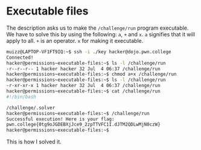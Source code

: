 # Executable files

The description asks us to make the `/challenge/run` program executable.
We have to solve this by using the following: `a`, `+` and `x`.
`a` signifies that it will apply to all.
`+` is an operator.
`x` for making it executable.

```bash
muizz@LAPTOP-VF1FT9IQ:~$ ssh -i ./key hacker@dojo.pwn.college
Connected!
hacker@permissions~executable-files:~$ ls -l /challenge/run
-r--r--r-- 1 hacker hacker 32 Jul  4 06:37 /challenge/run
hacker@permissions~executable-files:~$ chmod a+x /challenge/run
hacker@permissions~executable-files:~$ ls -l /challenge/run
-r-xr-xr-x 1 hacker hacker 32 Jul  4 06:37 /challenge/run
hacker@permissions~executable-files:~$ cat /challenge/run
#!/bin/bash

/challenge/.solver
hacker@permissions~executable-files:~$ /challenge/run
Successful execution! Here is your flag:
pwn.college{0tg9oJGDEBXjJce9_2zpTTVFC1I.dJTM2QDLwMjN0czW}
hacker@permissions~executable-files:~$
```

This is how I solved it.
